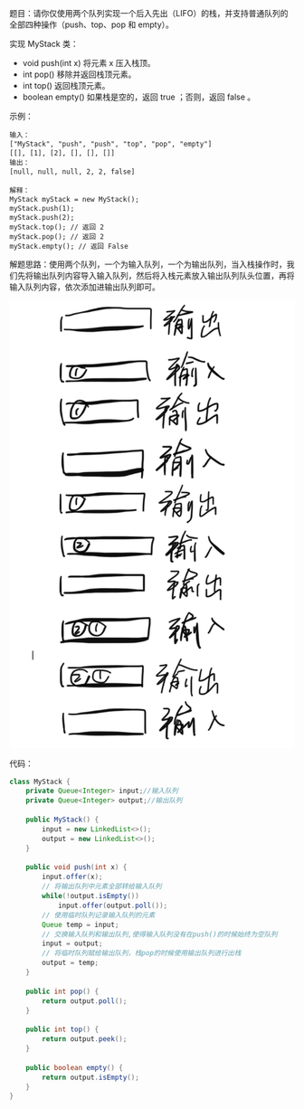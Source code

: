 题目：请你仅使用两个队列实现一个后入先出（LIFO）的栈，并支持普通队列的全部四种操作（push、top、pop 和 empty）。

实现 MyStack 类：

- void push(int x) 将元素 x 压入栈顶。
- int pop() 移除并返回栈顶元素。
- int top() 返回栈顶元素。
- boolean empty() 如果栈是空的，返回 true ；否则，返回 false 。

示例：

```shell
输入：
["MyStack", "push", "push", "top", "pop", "empty"]
[[], [1], [2], [], [], []]
输出：
[null, null, null, 2, 2, false]

解释：
MyStack myStack = new MyStack();
myStack.push(1);
myStack.push(2);
myStack.top(); // 返回 2
myStack.pop(); // 返回 2
myStack.empty(); // 返回 False
```

解题思路：使用两个队列，一个为输入队列，一个为输出队列，当入栈操作时，我们先将输出队列内容导入输入队列，然后将入栈元素放入输出队列队头位置，再将输入队列内容，依次添加进输出队列即可。

![stack](./225/stack.png)

代码：

```java
class MyStack {
    private Queue<Integer> input;//输入队列
    private Queue<Integer> output;//输出队列

    public MyStack() {
        input = new LinkedList<>();
        output = new LinkedList<>();
    }

    public void push(int x) {
        input.offer(x);
        // 将输出队列中元素全部转给输入队列
        while(!output.isEmpty())
            input.offer(output.poll());
        // 使用临时队列记录输入队列的元素
        Queue temp = input;
        // 交换输入队列和输出队列,使得输入队列没有在push()的时候始终为空队列
        input = output;
        // 将临时队列赋给输出队列，栈pop的时候使用输出队列进行出栈
        output = temp;
    }

    public int pop() {
        return output.poll();
    }

    public int top() {
        return output.peek();
    }

    public boolean empty() {
        return output.isEmpty();
    }
}
```

